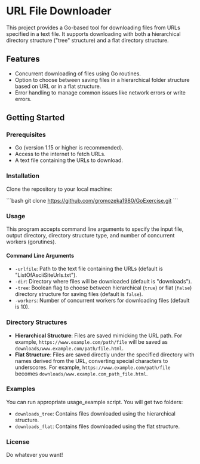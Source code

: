 
# URL File Downloader

This project provides a Go-based tool for downloading files from URLs specified in a text file. It supports downloading with both a hierarchical directory structure ("tree" structure) and a flat directory structure.

## Features

- Concurrent downloading of files using Go routines.
- Option to choose between saving files in a hierarchical folder structure based on URL or in a flat structure.
- Error handling to manage common issues like network errors or write errors.

## Getting Started

### Prerequisites

- Go (version 1.15 or higher is recommended).
- Access to the internet to fetch URLs.
- A text file containing the URLs to download.

### Installation

Clone the repository to your local machine:

\```bash
git clone https://github.com/gromozeka1980/GoExercise.git
\```

### Usage

This program accepts command line arguments to specify the input file, output directory, directory structure type, and number of concurrent workers (gorutines).

#### Command Line Arguments

- `-urlfile`: Path to the text file containing the URLs (default is "ListOfAsciiSiteUrls.txt").
- `-dir`: Directory where files will be downloaded (default is "downloads").
- `-tree`: Boolean flag to choose between hierarchical (`true`) or flat (`false`) directory structure for saving files (default is `false`).
- `-workers`: Number of concurrent workers for downloading files (default is 10).


### Directory Structures

- **Hierarchical Structure**: Files are saved mimicking the URL path. For example, `https://www.example.com/path/file` will be saved as `downloads/www.example.com/path/file.html`.
- **Flat Structure**: Files are saved directly under the specified directory with names derived from the URL, converting special characters to underscores. For example, `https://www.example.com/path/file` becomes `downloads/www.example.com_path_file.html`.

### Examples

You can run appropriate usage_example script. 
You will get two folders:
- `downloads_tree`: Contains files downloaded using the hierarchical structure.
- `downloads_flat`: Contains files downloaded using the flat structure.

### License

Do whatever you want!
